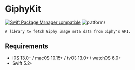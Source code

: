 # GiphyKit

[![Swift Package Manager compatible](https://img.shields.io/badge/Swift%20Package%20Manager-compatible-brightgreen.svg)](https://github.com/apple/swift-package-manager) ![platforms](https://img.shields.io/badge/platforms-iOS%20%7C%20macOS%20%7C%20tvOS%20%7C%20watchOS-333333.svg)

    A library to fetch Giphy image meta data from Giphy's API.

## Requirements

- iOS 13.0+ / macOS 10.15+ / tvOS 13.0+ / watchOS 6.0+
- Swift 5.2+
